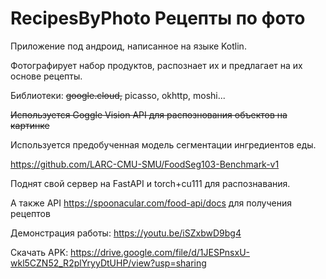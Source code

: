 # RecipesByPhoto Рецепты по фото

Приложение под андроид, написанное на языке Kotlin.

Фотографирует набор продуктов, распознает их и предлагает на их основе рецепты.

Библиотеки: ~~google.cloud,~~ picasso, okhttp, moshi...


~~Используется Goggle Vision API для распознования объектов на картинке~~

Используется предобученная модель сегментации ингредиентов еды.

https://github.com/LARC-CMU-SMU/FoodSeg103-Benchmark-v1

Поднят свой сервер на FastAPI и torch+cu111 для распознавания.


А также API https://spoonacular.com/food-api/docs для получения рецептов




Демонстрация работы: https://youtu.be/iSZxbwD9bg4

Скачать APK: https://drive.google.com/file/d/1JESPnsxU-wkl5CZN52_R2plYryyDtUHP/view?usp=sharing

